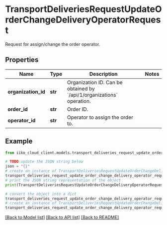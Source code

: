 # TransportDeliveriesRequestUpdateOrderChangeDeliveryOperatorRequest

Request for assign/change the order operator.

## Properties

Name | Type | Description | Notes
------------ | ------------- | ------------- | -------------
**organization_id** | **str** | Organization ID.                Can be obtained by &#x60;/api/1/organizations&#x60; operation. | 
**order_id** | **str** | Order ID. | 
**operator_id** | **str** | Operator to assign the order to. | 

## Example

```python
from iiko_cloud_client.models.transport_deliveries_request_update_order_change_delivery_operator_request import TransportDeliveriesRequestUpdateOrderChangeDeliveryOperatorRequest

# TODO update the JSON string below
json = "{}"
# create an instance of TransportDeliveriesRequestUpdateOrderChangeDeliveryOperatorRequest from a JSON string
transport_deliveries_request_update_order_change_delivery_operator_request_instance = TransportDeliveriesRequestUpdateOrderChangeDeliveryOperatorRequest.from_json(json)
# print the JSON string representation of the object
print(TransportDeliveriesRequestUpdateOrderChangeDeliveryOperatorRequest.to_json())

# convert the object into a dict
transport_deliveries_request_update_order_change_delivery_operator_request_dict = transport_deliveries_request_update_order_change_delivery_operator_request_instance.to_dict()
# create an instance of TransportDeliveriesRequestUpdateOrderChangeDeliveryOperatorRequest from a dict
transport_deliveries_request_update_order_change_delivery_operator_request_from_dict = TransportDeliveriesRequestUpdateOrderChangeDeliveryOperatorRequest.from_dict(transport_deliveries_request_update_order_change_delivery_operator_request_dict)
```
[[Back to Model list]](../README.md#documentation-for-models) [[Back to API list]](../README.md#documentation-for-api-endpoints) [[Back to README]](../README.md)


